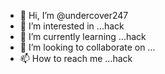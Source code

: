 - 👋 Hi, I’m @undercover247
- 👀 I’m interested in ...hack
- 🌱 I’m currently learning ...hack
- 💞️ I’m looking to collaborate on ...
- 📫 How to reach me ...hack

<!---
undercover247/undercover247 is a ✨ special ✨ repository because its `README.md` (this file) appears on your GitHub profile.
You can click the Preview link to take a look at your changes.
--->
